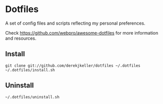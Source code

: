 # Dotfiles

A set of config files and scripts reflecting my personal preferences.

Check https://github.com/webpro/awesome-dotfiles for more information and resources.

## Install

```
git clone git://github.com/derekjkeller/dotfiles ~/.dotfiles
~/.dotfiles/install.sh
```

## Uninstall

```
~/.dotfiles/uninstall.sh
```
